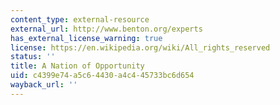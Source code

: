 ```yaml
---
content_type: external-resource
external_url: http://www.benton.org/experts
has_external_license_warning: true
license: https://en.wikipedia.org/wiki/All_rights_reserved
status: ''
title: A Nation of Opportunity
uid: c4399e74-a5c6-4430-a4c4-45733bc6d654
wayback_url: ''
---
```


